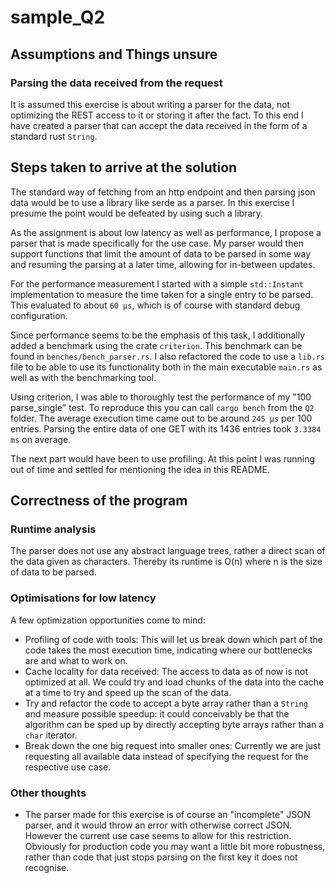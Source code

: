 # sample_Q2

## Assumptions and Things unsure

### Parsing the data received from the request

It is assumed this exercise is about writing a parser for the data, not optimizing the REST access to it or storing it after the fact. To this end I have created a parser that can accept the data received in the form of a standard rust `String`.


## Steps taken to arrive at the solution

The standard way of fetching from an http endpoint and then parsing json data would be to use a library like serde as a parser. In this exercise I presume the point would be defeated by using such a library.

As the assignment is about low latency as well as performance, I propose a parser that is made specifically for the use case. My parser would then support functions that limit the amount of data to be parsed in some way and resuming the parsing at a later time, allowing for in-between updates.

For the performance measurement I started with a simple `std::Instant` implementation to measure the time taken for a single entry to be parsed. This evaluated to about `60 µs`, which is of course with standard debug configuration.

Since performance seems to be the emphasis of this task, I additionally added a benchmark using the crate `criterion`. This benchmark can be found in `benches/bench_parser.rs`. I also refactored the code to use a `lib.rs` file to be able to use its functionality both in the main executable `main.rs` as well as with the benchmarking tool.

Using criterion, I was able to thoroughly test the performance of my "100 parse_single" test. To reproduce this you can call `cargo bench` from the `Q2` folder. The average execution time came out to be around `245 µs` per 100 entries. Parsing the entire data of one GET with its 1436 entries took `3.3384 ms` on average.

The next part would have been to use profiling. At this point I was running out of time and settled for mentioning the idea in this README.


## Correctness of the program

### Runtime analysis

The parser does not use any abstract language trees, rather a direct scan of the data given as characters. Thereby its runtime is O(n) where n is the size of data to be parsed.


### Optimisations for low latency

A few optimization opportunities come to mind:

 - Profiling of code with tools: This will let us break down which part of the code takes the most execution time, indicating where our bottlenecks are and what to work on.
 - Cache locality for data received: The access to data as of now is not optimized at all. We could try and load chunks of the data into the cache at a time to try and speed up the scan of the data.
 - Try and refactor the code to accept a byte array rather than a `String` and measure possible speedup: it could conceivably be that the algorithm can be sped up by directly accepting byte arrays rather than a `char` iterator.
 - Break down the one big request into smaller ones: Currently we are just requesting all available data instead of specifying the request for the respective use case.


### Other thoughts

 - The parser made for this exercise is of course an "incomplete" JSON parser, and it would throw an error with otherwise correct JSON. However the current use case seems to allow for this restriction. Obviously for production code you may want a little bit more robustness, rather than code that just stops parsing on the first key it does not recognise.

